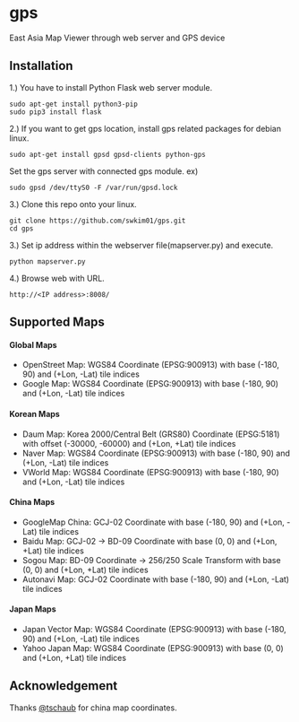 # gps
East Asia Map Viewer through web server and GPS device

Installation
------------
1.) You have to install Python Flask web server module.
```shell
sudo apt-get install python3-pip
sudo pip3 install flask
```
2.) If you want to get gps location, install gps related packages for debian linux.
```shell
sudo apt-get install gpsd gpsd-clients python-gps
```
Set the gps server with connected gps module. ex)
```shell
sudo gpsd /dev/ttyS0 -F /var/run/gpsd.lock
```
3.) Clone this repo onto your linux.
```shell
git clone https://github.com/swkim01/gps.git
cd gps
```
3.) Set ip address within the webserver file(mapserver.py) and execute.
```shell
python mapserver.py
```
4.) Browse web with URL.
```
http://<IP address>:8008/
```

Supported Maps
--------------
#### Global Maps
 * OpenStreet Map: WGS84 Coordinate (EPSG:900913) with base (-180, 90) and (+Lon, -Lat) tile indices
 * Google Map: WGS84 Coordinate (EPSG:900913) with base (-180, 90) and (+Lon, -Lat) tile indices

#### Korean Maps
 * Daum Map: Korea 2000/Central Belt (GRS80) Coordinate (EPSG:5181) with offset (-30000, -60000) and (+Lon, +Lat) tile indices
 * Naver Map: WGS84 Coordinate (EPSG:900913) with base (-180, 90) and (+Lon, -Lat) tile indices
 * VWorld Map: WGS84 Coordinate (EPSG:900913) with base (-180, 90) and  (+Lon, -Lat) tile indices

#### China Maps
 * GoogleMap China: GCJ-02 Coordinate with base (-180, 90) and (+Lon, -Lat) tile indices
 * Baidu Map: GCJ-02 -> BD-09 Coordinate with base (0, 0) and (+Lon, +Lat) tile indices
 * Sogou Map: BD-09 Coordinate -> 256/250 Scale Transform with base (0, 0) and (+Lon, +Lat) tile indices
 * Autonavi Map: GCJ-02 Coordinate with base (-180, 90) and (+Lon, -Lat) tile indices

#### Japan Maps
 * Japan Vector Map: WGS84 Coordinate (EPSG:900913) with base (-180, 90) and (+Lon, -Lat) tile indices
 * Yahoo Japan Map: WGS84 Coordinate (EPSG:900913) with base (0, 0) and (+Lon, +Lat) tile indices

## Acknowledgement

Thanks [@tschaub](https://github.com/tschaub/projzh) for china map coordinates.

